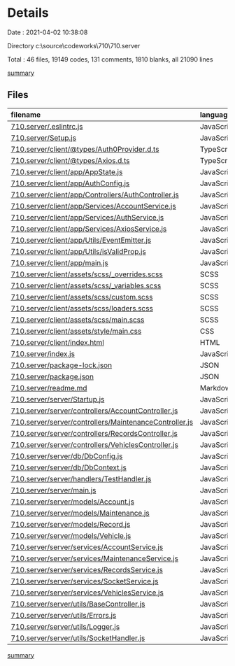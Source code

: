 # Details

Date : 2021-04-02 10:38:08

Directory c:\source\codeworks\710\710.server

Total : 46 files,  19149 codes, 131 comments, 1810 blanks, all 21090 lines

[summary](results.md)

## Files
| filename | language | code | comment | blank | total |
| :--- | :--- | ---: | ---: | ---: | ---: |
| [710.server/.eslintrc.js](/710.server/.eslintrc.js) | JavaScript | 24 | 0 | 2 | 26 |
| [710.server/Setup.js](/710.server/Setup.js) | JavaScript | 76 | 1 | 9 | 86 |
| [710.server/client/@types/Auth0Provider.d.ts](/710.server/client/@types/Auth0Provider.d.ts) | TypeScript | 50 | 20 | 16 | 86 |
| [710.server/client/@types/Axios.d.ts](/710.server/client/@types/Axios.d.ts) | TypeScript | 27 | 0 | 6 | 33 |
| [710.server/client/app/AppState.js](/710.server/client/app/AppState.js) | JavaScript | 22 | 0 | 3 | 25 |
| [710.server/client/app/AuthConfig.js](/710.server/client/app/AuthConfig.js) | JavaScript | 3 | 0 | 1 | 4 |
| [710.server/client/app/Controllers/AuthController.js](/710.server/client/app/Controllers/AuthController.js) | JavaScript | 58 | 0 | 8 | 66 |
| [710.server/client/app/Services/AccountService.js](/710.server/client/app/Services/AccountService.js) | JavaScript | 14 | 0 | 3 | 17 |
| [710.server/client/app/Services/AuthService.js](/710.server/client/app/Services/AuthService.js) | JavaScript | 21 | 0 | 3 | 24 |
| [710.server/client/app/Services/AxiosService.js](/710.server/client/app/Services/AxiosService.js) | JavaScript | 6 | 0 | 2 | 8 |
| [710.server/client/app/Utils/EventEmitter.js](/710.server/client/app/Utils/EventEmitter.js) | JavaScript | 30 | 14 | 2 | 46 |
| [710.server/client/app/Utils/isValidProp.js](/710.server/client/app/Utils/isValidProp.js) | JavaScript | 6 | 0 | 1 | 7 |
| [710.server/client/app/main.js](/710.server/client/app/main.js) | JavaScript | 7 | 0 | 3 | 10 |
| [710.server/client/assets/scss/_overrides.scss](/710.server/client/assets/scss/_overrides.scss) | SCSS | 0 | 0 | 1 | 1 |
| [710.server/client/assets/scss/_variables.scss](/710.server/client/assets/scss/_variables.scss) | SCSS | 43 | 0 | 4 | 47 |
| [710.server/client/assets/scss/custom.scss](/710.server/client/assets/scss/custom.scss) | SCSS | 22 | 0 | 2 | 24 |
| [710.server/client/assets/scss/loaders.scss](/710.server/client/assets/scss/loaders.scss) | SCSS | 75 | 0 | 4 | 79 |
| [710.server/client/assets/scss/main.scss](/710.server/client/assets/scss/main.scss) | SCSS | 14 | 0 | 6 | 20 |
| [710.server/client/assets/style/main.css](/710.server/client/assets/style/main.css) | CSS | 9,108 | 7 | 1,584 | 10,699 |
| [710.server/client/index.html](/710.server/client/index.html) | HTML | 59 | 0 | 4 | 63 |
| [710.server/index.js](/710.server/index.js) | JavaScript | 3 | 2 | 1 | 6 |
| [710.server/package-lock.json](/710.server/package-lock.json) | JSON | 8,568 | 0 | 1 | 8,569 |
| [710.server/package.json](/710.server/package.json) | JSON | 39 | 0 | 1 | 40 |
| [710.server/readme.md](/710.server/readme.md) | Markdown | 114 | 0 | 29 | 143 |
| [710.server/server/Startup.js](/710.server/server/Startup.js) | JavaScript | 59 | 5 | 7 | 71 |
| [710.server/server/controllers/AccountController.js](/710.server/server/controllers/AccountController.js) | JavaScript | 19 | 0 | 3 | 22 |
| [710.server/server/controllers/MaintenanceController.js](/710.server/server/controllers/MaintenanceController.js) | JavaScript | 62 | 0 | 7 | 69 |
| [710.server/server/controllers/RecordsController.js](/710.server/server/controllers/RecordsController.js) | JavaScript | 52 | 0 | 7 | 59 |
| [710.server/server/controllers/VehiclesController.js](/710.server/server/controllers/VehiclesController.js) | JavaScript | 84 | 2 | 10 | 96 |
| [710.server/server/db/DbConfig.js](/710.server/server/db/DbConfig.js) | JavaScript | 28 | 0 | 3 | 31 |
| [710.server/server/db/DbContext.js](/710.server/server/db/DbContext.js) | JavaScript | 12 | 0 | 4 | 16 |
| [710.server/server/handlers/TestHandler.js](/710.server/server/handlers/TestHandler.js) | JavaScript | 23 | 6 | 4 | 33 |
| [710.server/server/main.js](/710.server/server/main.js) | JavaScript | 16 | 4 | 5 | 25 |
| [710.server/server/models/Account.js](/710.server/server/models/Account.js) | JavaScript | 13 | 1 | 3 | 17 |
| [710.server/server/models/Maintenance.js](/710.server/server/models/Maintenance.js) | JavaScript | 28 | 0 | 5 | 33 |
| [710.server/server/models/Record.js](/710.server/server/models/Record.js) | JavaScript | 23 | 1 | 4 | 28 |
| [710.server/server/models/Vehicle.js](/710.server/server/models/Vehicle.js) | JavaScript | 25 | 0 | 4 | 29 |
| [710.server/server/services/AccountService.js](/710.server/server/services/AccountService.js) | JavaScript | 65 | 38 | 8 | 111 |
| [710.server/server/services/MaintenanceService.js](/710.server/server/services/MaintenanceService.js) | JavaScript | 33 | 4 | 9 | 46 |
| [710.server/server/services/RecordsService.js](/710.server/server/services/RecordsService.js) | JavaScript | 30 | 0 | 6 | 36 |
| [710.server/server/services/SocketService.js](/710.server/server/services/SocketService.js) | JavaScript | 68 | 14 | 9 | 91 |
| [710.server/server/services/VehiclesService.js](/710.server/server/services/VehiclesService.js) | JavaScript | 36 | 3 | 9 | 48 |
| [710.server/server/utils/BaseController.js](/710.server/server/utils/BaseController.js) | JavaScript | 13 | 0 | 2 | 15 |
| [710.server/server/utils/Errors.js](/710.server/server/utils/Errors.js) | JavaScript | 30 | 0 | 1 | 31 |
| [710.server/server/utils/Logger.js](/710.server/server/utils/Logger.js) | JavaScript | 29 | 3 | 2 | 34 |
| [710.server/server/utils/SocketHandler.js](/710.server/server/utils/SocketHandler.js) | JavaScript | 12 | 6 | 2 | 20 |

[summary](results.md)